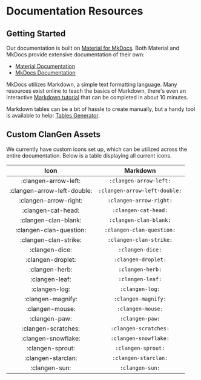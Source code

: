 # Documentation Resources
## Getting Started

Our documentation is built on [Material for MkDocs](https://squidfunk.github.io/mkdocs-material/). Both Material and MkDocs provide extensive documentation of their own:

* [Material Documentation](https://squidfunk.github.io/mkdocs-material/reference/)
* [MkDocs Documentation](https://www.mkdocs.org/user-guide/writing-your-docs/)

MkDocs utilizes Markdown, a simple text formatting language. Many resources exist online to teach the basics of Markdown, there's even an interactive [Markdown tutorial](https://www.markdowntutorial.com/) that can be completed in about 10 minutes.

Markdown tables can be a bit of hassle to create manually, but a handy tool is available to help: [Tables Generator](https://www.tablesgenerator.com/markdown_tables#).

## Custom ClanGen Assets
We currently have custom icons set up, which can be utilized across the entire documentation. Below is a table displaying all current icons. 

|             Icon              |            Markdown             |
|:-----------------------------:|:-------------------------------:|
|     :clangen-arrow-left:      |     `:clangen-arrow-left:`      |
|  :clangen-arrow-left-double:  |  `:clangen-arrow-left-double:`  |
|     :clangen-arrow-right:     |     `:clangen-arrow-right:`     |
|      :clangen-cat-head:       |      `:clangen-cat-head:`       |
|     :clangen-clan-blank:      |     `:clangen-clan-blank:`      |
|    :clangen-clan-question:    |    `:clangen-clan-question:`    |
|     :clangen-clan-strike:     |     `:clangen-clan-strike:`     |
|        :clangen-dice:         |        `:clangen-dice:`         |
|       :clangen-droplet:       |       `:clangen-droplet:`       |
|        :clangen-herb:         |        `:clangen-herb:`         |
|        :clangen-leaf:         |        `:clangen-leaf:`         |
|         :clangen-log:         |         `:clangen-log:`         |
|       :clangen-magnify:       |       `:clangen-magnify:`       |
|        :clangen-mouse:        |        `:clangen-mouse:`        |
|         :clangen-paw:         |         `:clangen-paw:`         |
|      :clangen-scratches:      |      `:clangen-scratches:`      |
|      :clangen-snowflake:      |      `:clangen-snowflake:`      |
|       :clangen-sprout:        |       `:clangen-sprout:`        |
|      :clangen-starclan:       |      `:clangen-starclan:`       |
|         :clangen-sun:         |         `:clangen-sun:`         |

